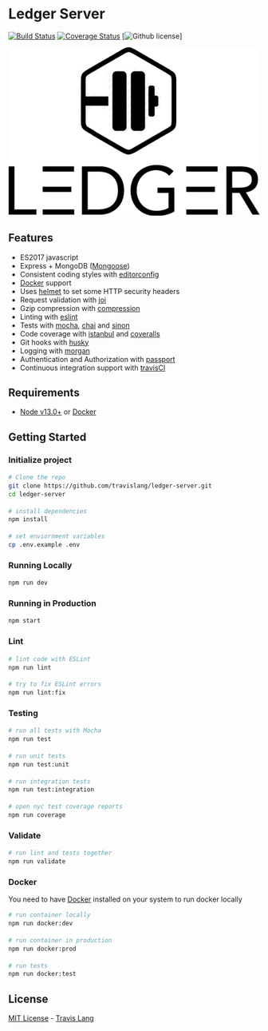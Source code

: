 # Ledger Server
[![Build Status](https://travis-ci.org/danielfsousa/express-rest-es2017-boilerplate.svg?branch=master)](https://travis-ci.org/danielfsousa/express-rest-es2017-boilerplate) [![Coverage Status](https://coveralls.io/repos/github/danielfsousa/express-rest-es2017-boilerplate/badge.svg?branch=master)](https://coveralls.io/github/danielfsousa/express-rest-es2017-boilerplate?branch=master)
[![Github license](https://img.shields.io/badge/license-MIT-blue)]

![Ledger logo](/public/images/ledger-logo.png)

## Features

 - ES2017 javascript
 - Express + MongoDB ([Mongoose](http://mongoosejs.com/))
 - Consistent coding styles with [editorconfig](http://editorconfig.org)
 - [Docker](https://www.docker.com/) support
 - Uses [helmet](https://github.com/helmetjs/helmet) to set some HTTP security headers
 - Request validation with [joi](https://github.com/hapijs/joi)
 - Gzip compression with [compression](https://github.com/expressjs/compression)
 - Linting with [eslint](http://eslint.org)
 - Tests with [mocha](https://mochajs.org), [chai](http://chaijs.com) and [sinon](http://sinonjs.org)
 - Code coverage with [istanbul](https://istanbul.js.org) and [coveralls](https://coveralls.io)
 - Git hooks with [husky](https://github.com/typicode/husky) 
 - Logging with [morgan](https://github.com/expressjs/morgan)
 - Authentication and Authorization with [passport](http://passportjs.org)
 - Continuous integration support with [travisCI](https://travis-ci.org)

## Requirements

 - [Node v13.0+](https://nodejs.org/en/download/current/) or [Docker](https://www.docker.com/)

## Getting Started

### Initialize project

```bash
# Clone the repo
git clone https://github.com/travislang/ledger-server.git
cd ledger-server

# install dependencies
npm install

# set enviornment variables
cp .env.example .env
```

### Running Locally

```bash
npm run dev
```

### Running in Production

```bash
npm start
```

### Lint

```bash
# lint code with ESLint
npm run lint

# try to fix ESLint errors
npm run lint:fix
```

### Testing

```bash
# run all tests with Mocha
npm run test

# run unit tests
npm run test:unit

# run integration tests
npm run test:integration

# open nyc test coverage reports
npm run coverage
```

### Validate

```bash
# run lint and tests together
npm run validate
```

### Docker

You need to have [Docker](https://www.docker.com/) installed on your system to run docker locally

```bash
# run container locally
npm run docker:dev

# run container in production
npm run docker:prod

# run tests
npm run docker:test
```


## License

[MIT License](LICENSE.md) - [Travis Lang](https://github.com/travislang)
